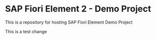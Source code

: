 # SAP Fiori Element 2 - Demo Project

This is a repository for hosting SAP Fiori Element Demo Project

This is a test change